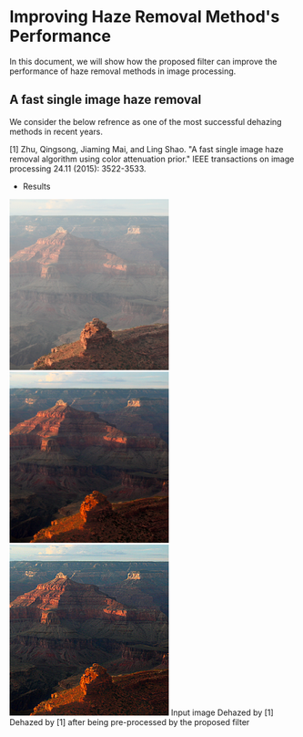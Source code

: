 # Improving Haze Removal Method's Performance
In this document, we will show how the proposed filter can improve the performance of haze removal methods in image processing. 
## A fast single image haze removal
We consider the below refrence as one of the most successful dehazing methods in recent years.

<a id="1">[1]</a>
Zhu, Qingsong, Jiaming Mai, and Ling Shao. "A fast single image haze removal algorithm using color attenuation prior." IEEE transactions on image processing 24.11 (2015): 3522-3533.
- Results

<img src="https://github.com/onionhub/TIP/blob/Drafts/Drafts/test1.png" width="280" height="300"> <img src="https://github.com/onionhub/TIP/blob/Drafts/Drafts/fast.png" width="280" height="300"> <img src="https://github.com/onionhub/TIP/blob/Drafts/Drafts/preprocessed.png" width="280" height="300">
Input image     Dehazed by [1]           Dehazed by [1] after being pre-processed by the proposed filter
